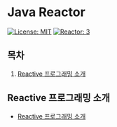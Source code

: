 # Java Reactor

[![License: MIT](https://img.shields.io/badge/License-MIT-yellow.svg)](https://opensource.org/licenses/MIT) [![Reactor: 3](https://img.shields.io/badge/Reactor-3-brightgreen)](https://projectreactor.io/docs/core/release/reference/)

## 목차

1. [Reactive 프로그래밍 소개](#reactive-프로그래밍-소개)

## Reactive 프로그래밍 소개

- [Reactive 프로그래밍 소개](01_IntoductionToReactiveProgramming.md)

